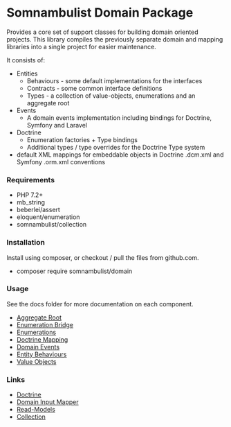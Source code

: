 # Somnambulist Domain Package

Provides a core set of support classes for building domain oriented projects. This library compiles the
previously separate domain and mapping libraries into a single project for easier maintenance.

It consists of:

 * Entities
   * Behaviours - some default implementations for the interfaces
   * Contracts - some common interface definitions
   * Types - a collection of value-objects, enumerations and an aggregate root
 * Events
   * A domain events implementation including bindings for Doctrine, Symfony and Laravel
 * Doctrine
   * Enumeration factories + Type bindings
   * Additional types / type overrides for the Doctrine Type system
 * default XML mappings for embeddable objects in Doctrine .dcm.xml and Symfony .orm.xml conventions

### Requirements

 * PHP 7.2+
 * mb_string
 * beberlei/assert
 * eloquent/enumeration
 * somnambulist/collection

### Installation

Install using composer, or checkout / pull the files from github.com.

 * composer require somnambulist/domain

### Usage

See the docs folder for more documentation on each component.

 * [Aggregate Root](docs/aggregate-root.md)
 * [Enumeration Bridge](docs/doctrine-enum-bridge.md)
 * [Enumerations](docs/enumerations.md)
 * [Doctrine Mapping](docs/doctrine-mappings.md)
 * [Domain Events](docs/domain-events.md)
 * [Entity Behaviours](docs/entity-behaviours.md)
 * [Value Objects](docs/value-objects.md)

### Links

 * [Doctrine](http://doctrine-project.org)
 * [Domain Input Mapper](https://github.com/dave-redfern/somnambulist-domain-input)
 * [Read-Models](https://github.com/dave-redfern/somnambulist-read-models)
 * [Collection](https://github.com/dave-redfern/somnambulist-collection)
